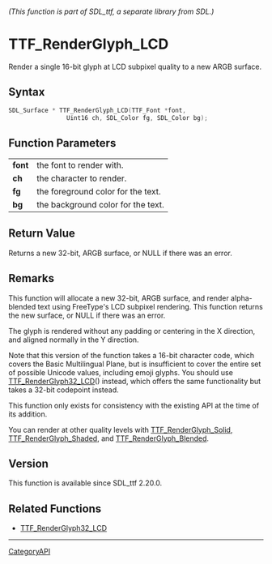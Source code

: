 ###### (This function is part of SDL_ttf, a separate library from SDL.)
# TTF_RenderGlyph_LCD

Render a single 16-bit glyph at LCD subpixel quality to a new ARGB surface.

## Syntax

```c
SDL_Surface * TTF_RenderGlyph_LCD(TTF_Font *font,
                Uint16 ch, SDL_Color fg, SDL_Color bg);

```

## Function Parameters

|              |                                    |
| ------------ | ---------------------------------- |
| **font**     | the font to render with.           |
| **ch**       | the character to render.           |
| **fg**       | the foreground color for the text. |
| **bg**       | the background color for the text. |

## Return Value

Returns a new 32-bit, ARGB surface, or NULL if there was an error.

## Remarks

This function will allocate a new 32-bit, ARGB surface, and render
alpha-blended text using FreeType's LCD subpixel rendering. This function
returns the new surface, or NULL if there was an error.

The glyph is rendered without any padding or centering in the X direction,
and aligned normally in the Y direction.

Note that this version of the function takes a 16-bit character code, which
covers the Basic Multilingual Plane, but is insufficient to cover the
entire set of possible Unicode values, including emoji glyphs. You should
use [TTF_RenderGlyph32_LCD](TTF_RenderGlyph32_LCD.md)() instead, which offers
the same functionality but takes a 32-bit codepoint instead.

This function only exists for consistency with the existing API at the time
of its addition.

You can render at other quality levels with
[TTF_RenderGlyph_Solid](TTF_RenderGlyph_Solid.md),
[TTF_RenderGlyph_Shaded](TTF_RenderGlyph_Shaded.md), and
[TTF_RenderGlyph_Blended](TTF_RenderGlyph_Blended.md).

## Version

This function is available since SDL_ttf 2.20.0.

## Related Functions

* [TTF_RenderGlyph32_LCD](TTF_RenderGlyph32_LCD.md)

----
[CategoryAPI](CategoryAPI.md)
